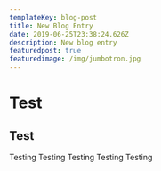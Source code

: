 ```yaml
---
templateKey: blog-post
title: New Blog Entry
date: 2019-06-25T23:38:24.626Z
description: New blog entry
featuredpost: true
featuredimage: /img/jumbotron.jpg
---
```

# Test

## Test



Testing Testing Testing Testing Testing
